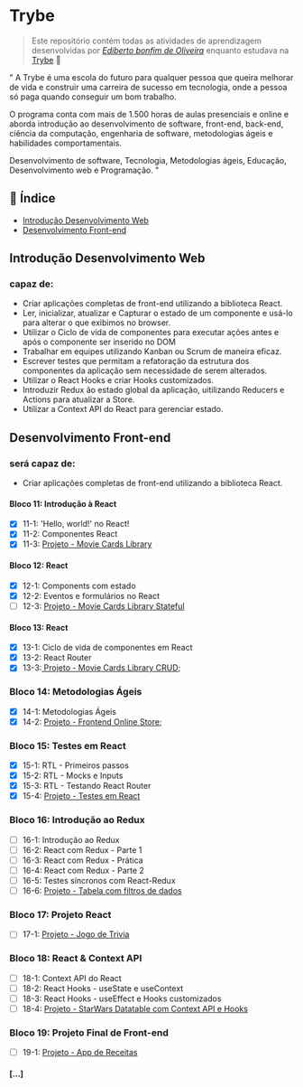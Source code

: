 # Trybe

> Este repositório contém todas as atividades de aprendizagem desenvolvidas por _[Ediberto bonfim de Oliveira](https://www.linkedin.com/in/ediberto-b-oliveira-872926178/)_ enquanto estudava na [Trybe](https://www.betrybe.com/) :rocket:

" A Trybe é uma escola do futuro para qualquer pessoa que queira
melhorar de vida e construir uma carreira de sucesso em tecnologia,
onde a pessoa só paga quando conseguir um bom trabalho.

O programa conta com mais de 1.500 horas de aulas presenciais e online e aborda
introdução ao desenvolvimento de software, front-end, back-end, ciência da computação,
engenharia de software, metodologias ágeis e habilidades comportamentais.

Desenvolvimento de software, Tecnologia, Metodologias ágeis, Educação, Desenvolvimento web e Programação. "

## :pushpin: Índice

- [Introdução Desenvolvimento Web](https://github.com/edibertooliveira/trybe-exercicios)
- [Desenvolvimento Front-end](#Desenvolvimento-Front-end)

## Introdução Desenvolvimento Web

### capaz de:

- Criar aplicações completas de front-end utilizando a biblioteca React.
- Ler, inicializar, atualizar e Capturar o estado de um componente e usá-lo para alterar o que exibimos no browser.
- Utilizar o Ciclo de vida de componentes para executar ações antes e após o componente ser inserido no DOM
- Trabalhar em equipes utilizando Kanban ou Scrum de maneira eficaz.
- Escrever testes que permitam a refatoração da estrutura dos componentes da aplicação sem necessidade de serem alterados.
- Utilizar o React Hooks e criar Hooks customizados.
- Introduzir Redux ão estado global da aplicação, uitilizando Reducers e Actions para atualizar a Store.
- Utilizar a Context API do React para gerenciar estado.

## Desenvolvimento Front-end

### será capaz de:

- Criar aplicações completas de front-end utilizando a biblioteca React.

#### Bloco 11: Introdução à React

- [x] 11-1: 'Hello, world!' no React!
- [x] 11-2: Componentes React
- [x] 11-3: [Projeto - Movie Cards Library](https://github.com/tryber/sd-08-project-movie-cards-library/pull/9)

#### Bloco 12: React

- [x] 12-1: Components com estado
- [x] 12-2: Eventos e formulários no React
- [ ] 12-3: [Projeto - Movie Cards Library Stateful]()

#### Bloco 13: React

- [x] 13-1: Ciclo de vida de componentes em React
- [x] 13-2: React Router
- [x] 13-3:[ Projeto - Movie Cards Library CRUD](https://github.com/tryber/sd-08-project-movie-cards-library-crud/pull/5);

### Bloco 14: Metodologias Ágeis

- [x] 14-1: Metodologias Ágeis
- [x] 14-2: [Projeto - Frontend Online Store](https://github.com/tryber/sd-08-project-frontend-online-store/pull/136);

### Bloco 15: Testes em React

 - [x] 15-1: RTL - Primeiros passos
 - [x] 15-2: RTL - Mocks e Inputs
 - [x] 15-3: RTL - Testando React Router
 - [x] 15-4: [Projeto - Testes em React](https://github.com/tryber/sd-08-project-react-testing-library/pull/5)

 ### Bloco 16: Introdução ao Redux

 - [ ] 16-1: Introdução ao Redux
 - [ ] 16-2: React com Redux - Parte 1
 - [ ] 16-3: React com Redux - Prática
 - [ ] 16-4: React com Redux - Parte 2
 - [ ] 16-5: Testes síncronos com React-Redux
 - [ ] 16-6: [Projeto - Tabela com filtros de dados]()

 ### Bloco 17: Projeto React

 - [ ] 17-1: [Projeto - Jogo de Trivia]()

 ### Bloco 18: React & Context API

 - [ ] 18-1: Context API do React
 - [ ] 18-2: React Hooks - useState e useContext
 - [ ] 18-3: React Hooks - useEffect e Hooks customizados
 - [ ] 18-4: [Projeto - StarWars Datatable com Context API e Hooks]()

 ### Bloco 19: Projeto Final de Front-end
 
 - [ ] 19-1: [Projeto - App de Receitas]()

#### [...]
